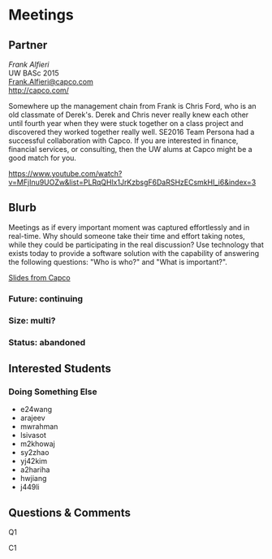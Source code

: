 # Meetings

## Partner

_Frank Alfieri_  
UW BASc 2015  
Frank.Alfieri@capco.com  
http://capco.com/  

Somewhere up the management chain from Frank is Chris Ford, who is an
old classmate of Derek's. Derek and Chris never really knew each other
until fourth year when they were stuck together on a class project and
discovered they worked together really well.
SE2016 Team Persona had a successful collaboration with Capco.
If you are interested in finance, financial services, or consulting,
then the UW alums at Capco might be a good match for you.

https://www.youtube.com/watch?v=MFjInu9UOZw&list=PLRqQHlx1JrKzbsgF6DaRSHzECsmkHI_i6&index=3



## Blurb

Meetings as if every important moment was
captured effortlessly and in real-time. Why
should someone take their time and effort
taking notes, while they could be participating
in the real discussion? Use technology that
exists today to provide a software solution
with the capability of answering the following
questions: "Who is who?" and "What is
important?".

[Slides from Capco](capco.pdf)

### Future: continuing
### Size: multi?
### Status: abandoned

## Interested Students
### Doing Something Else
* e24wang
* arajeev
* mwrahman	
* lsivasot
* m2khowaj
* sy2zhao
* yj42kim
* a2hariha
* hwjiang
* j449li

## Questions & Comments

Q1

C1
